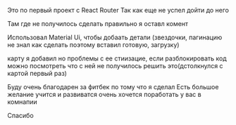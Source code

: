 Это по первый проект с React Router
Так как еще не успел дойти до него

Там где не получилось сделать правильно я оставл комент 

Использовал Material Ui, чтобы добаать детали 
(звездочки, пагинацию не знал как сделать поэтому вставил готовую, загрузку)

карту я добавил но проблемы с ее стиизацие, если разблокировать код можно посмотреть что с ней
не получилось решить это(дстолкнулся с картой первый раз)

Буду очень благодарен за фитбек по тому что я сделал
Есть большое желание учится и развиватся очень хочется поработать у вас в комнапии 

Спасибо 
